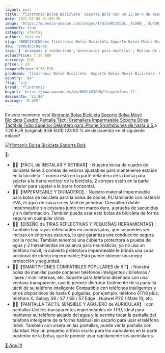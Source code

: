 ```yaml
---
layout: post
title: 'flintronic Bolsa Bicicleta  Soporte Bols con un 23.90 % de descuento'
date: 2021-05-08 21:00:35
image: 'https://m.media-amazon.com/images/I/51smRtIOpbL._SL500_._SL400_.jpg'
comments: true
category: ofertas
author: 'tole.es'
slug: 'B08C4S3CNQ-es flintronic Bolsa Bicicleta Soporte Bolsa Movil Bicicleta...'
sku: 'B08C4S3CNQ-es'
tags: [ 'Acampada y senderismo','Accesorios para mochilas','Bolsas de agua para mochilas','Deportes y aire libre','Ropa y equipamiento para ocio al aire libre','bicicleta','flintronic', ]
actualPrice: 7.29 EUR
currency: EUR
price: 7.29
comparePrice: 9.58 EUR
prodname: 'flintronic Bolsa Bicicleta  Soporte Bolsa Movil Bicicleta  Cuadro Pantalla Táctil Cremallera Impermeable Soporte  Bolsa Táctil de Tubo Superior Delantero  para iPhone Smartphones de hasta 6 5  '
country: 'es'
flag: '🇪🇸'
brand: 'flintronic'
buyurl: 'https://www.amazon.es/dp/B08C4S3CNQ/?tag=tolees-21'
descuento: '23.90'
average: '8.435'
---
```


En este momento está [flintronic Bolsa Bicicleta  Soporte Bolsa Movil Bicicleta  Cuadro Pantalla Táctil Cremallera Impermeable Soporte  Bolsa Táctil de Tubo Superior Delantero  para iPhone Smartphones de hasta 6 5  ](https://www.amazon.es/dp/B08C4S3CNQ/?tag=tolees-21) a 7.29 EUR (original: 9.58 EUR) (23.90 %  de descuento) en el siguiente enlace!

[![flintronic Bolsa Bicicleta  Soporte Bols](https://m.media-amazon.com/images/I/51smRtIOpbL._SL500_._SL400_.jpg)](https://www.amazon.es/dp/B08C4S3CNQ/?tag=tolees-21)

🔎:

- 🚴‍♂【FÁCIL de INSTALAR Y RETIRAR】: Nuestra bolsa de cuadro de bicicleta tiene 3 correas de velcros ajustables para mantenerse estable en la bicicleta. 1 correa está en la parte delantera de la bolsa para sujetar a la barra vertical de la bicicleta, 2 correas están en la parte inferior para sujetar a la barra horizontal.
- 🚵‍♀【IMPERMEABLE Y DURADERO】: Nuestro material impermeable para bolsa de bicicleta para la bolsa de coche, PU laminado con material EVA, el agua de lluvia no es fácil de penetrar. Cremallera doble impermeable sin costuras junto con marco duro, a prueba de sacudidas y sin deformación. También puede usar esta bolsa de bicicleta de forma segura en cualquier clima
- 🚴‍♂【DISEÑO de TIRAS REFLECTIVAS Y PEQUEÑAS HERRAMIENTAS】: También hay rayas reflectantes en ambos lados, que se pueden ver incluso en entornos oscuros, lo que garantiza una conducción segura por la noche. También tenemos una cubierta protectora a prueba de agua y 2 herramientas de palanca para neumáticos; ya no usa un teléfono móvil, la cubierta protectora impermeable le brinda una capa adicional de efecto impermeable; Esto puede obtener una mejor protección y seguridad.
- 🚴‍♂【SMARTPHONES COMPATIBLES POPULARES de 6 "】: Nuestra bolsa de manillar puede contener teléfonos inteligentes / billeteras / llaves / mini linternas, etc. Soporte para teléfono diseñado con una ventana transparente, que le permite disfrutar fácilmente de la pantalla táctil de su teléfono inteligente Compatible con teléfonos inteligentes y otros dispositivos de hasta 6 pulgadas, por ejemplo: teléfono 6/7/8 plus, teléfono X, Galaxy S6 / S7 / S8 / S7 Edge , Huawei P20 / Mate 10, etc.
- 🚴‍♂【PANTALLA TÁCTIL SENSIBLE Y AGUJERO de AURICULAR】: con pantallas táctiles transparentes impermeables de TPU, ideal para mantener su teléfono alejado del agua y le permite tocar la pantalla del teléfono inteligente de la forma habitual sin sacarlo para usar el teléfono móvil. También con visera en las pantallas, puede ver la pantalla con claridad. Hay un pequeño orificio oculto para los auriculares en la parte posterior de la bolsa, que le permite usar rápidamente los auriculares.

[🛒 Aquí!!!](https://www.amazon.es/dp/B08C4S3CNQ/?tag=tolees-21)
